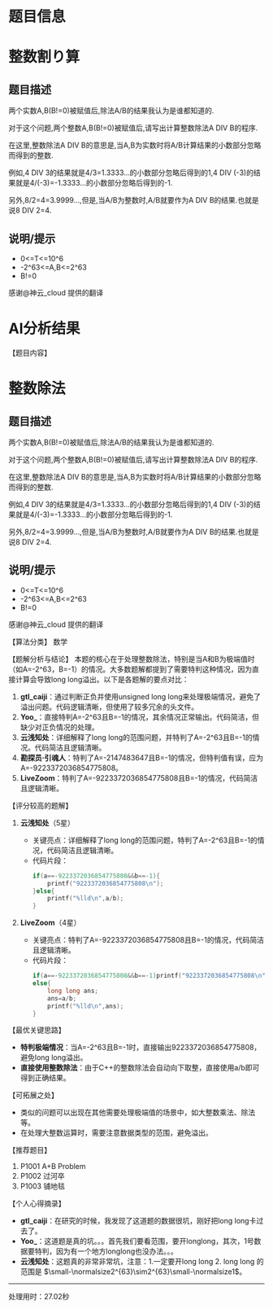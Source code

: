 # 题目信息

# 整数割り算

## 题目描述

两个实数A,B(B!=0)被赋值后,除法A/B的结果我认为是谁都知道的.

对于这个问题,两个整数A,B(B!=0)被赋值后,请写出计算整数除法A DIV B的程序.

在这里,整数除法A DIV B的意思是,当A,B为实数时将A/B计算结果的小数部分忽略而得到的整数.

例如,4 DIV 3的结果就是4/3=1.3333...的小数部分忽略后得到的1,4 DIV (-3)的结果就是4/(-3)=-1.3333...的小数部分忽略后得到的-1.

另外,8/2=4=3.9999...,但是,当A/B为整数时,A/B就要作为A DIV B的结果.也就是说8 DIV 2=4.

## 说明/提示

- 0<=T<=10^6
- -2^63<=A,B<=2^63
- B!=0

感谢@神云_cloud 提供的翻译

# AI分析结果

【题目内容】
# 整数除法

## 题目描述

两个实数A,B(B!=0)被赋值后,除法A/B的结果我认为是谁都知道的.

对于这个问题,两个整数A,B(B!=0)被赋值后,请写出计算整数除法A DIV B的程序.

在这里,整数除法A DIV B的意思是,当A,B为实数时将A/B计算结果的小数部分忽略而得到的整数.

例如,4 DIV 3的结果就是4/3=1.3333...的小数部分忽略后得到的1,4 DIV (-3)的结果就是4/(-3)=-1.3333...的小数部分忽略后得到的-1.

另外,8/2=4=3.9999...,但是,当A/B为整数时,A/B就要作为A DIV B的结果.也就是说8 DIV 2=4.

## 说明/提示

- 0<=T<=10^6
- -2^63<=A,B<=2^63
- B!=0

感谢@神云_cloud 提供的翻译

【算法分类】
数学

【题解分析与结论】
本题的核心在于处理整数除法，特别是当A和B为极端值时（如A=-2^63，B=-1）的情况。大多数题解都提到了需要特判这种情况，因为直接计算会导致long long溢出。以下是各题解的要点对比：

1. **gtl_caiji**：通过判断正负并使用unsigned long long来处理极端情况，避免了溢出问题。代码逻辑清晰，但使用了较多冗余的头文件。
2. **Yoo_**：直接特判A=-2^63且B=-1的情况，其余情况正常输出。代码简洁，但缺少对正负情况的处理。
3. **云浅知处**：详细解释了long long的范围问题，并特判了A=-2^63且B=-1的情况。代码简洁且逻辑清晰。
4. **勘探员·引魂人**：特判了A=-2147483647且B=-1的情况，但特判值有误，应为A=-9223372036854775808。
5. **LiveZoom**：特判了A=-9223372036854775808且B=-1的情况，代码简洁且逻辑清晰。

【评分较高的题解】
1. **云浅知处**（5星）
   - 关键亮点：详细解释了long long的范围问题，特判了A=-2^63且B=-1的情况，代码简洁且逻辑清晰。
   - 代码片段：
     ```cpp
     if(a==-9223372036854775808&&b==-1){
         printf("9223372036854775808\n");
     }else{
         printf("%lld\n",a/b);
     }
     ```

2. **LiveZoom**（4星）
   - 关键亮点：特判了A=-9223372036854775808且B=-1的情况，代码简洁且逻辑清晰。
   - 代码片段：
     ```cpp
     if(a==-9223372036854775808&&b==-1)printf("9223372036854775808\n");
     else{
         long long ans;
         ans=a/b;
         printf("%lld\n",ans);
     }
     ```

【最优关键思路】
- **特判极端情况**：当A=-2^63且B=-1时，直接输出9223372036854775808，避免long long溢出。
- **直接使用整数除法**：由于C++的整数除法会自动向下取整，直接使用a/b即可得到正确结果。

【可拓展之处】
- 类似的问题可以出现在其他需要处理极端值的场景中，如大整数乘法、除法等。
- 在处理大整数运算时，需要注意数据类型的范围，避免溢出。

【推荐题目】
1. P1001 A+B Problem
2. P1002 过河卒
3. P1003 铺地毯

【个人心得摘录】
- **gtl_caiji**：在研究的时候，我发现了这道题的数据很坑，刚好把long long卡过去了。
- **Yoo_**：这道题是真的坑。。。首先我们要看范围，要开longlong，其次，1号数据要特判，因为有一个地方longlong也没办法。。。
- **云浅知处**：这题真的非常非常坑，注意：$1.$一定要开$\text{long long}$ $2.$ $\text{long long}$ 的范围是 $\small-\normalsize2^{63}\sim2^{63}\small-\normalsize1$。

---
处理用时：27.02秒